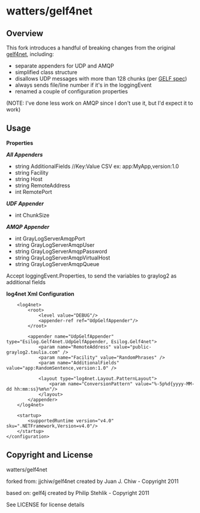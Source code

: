 # watters/gelf4net

## Overview

This fork introduces a handful of breaking changes from the original [gelf4net](https://github.com/jjchiw/gelf4net), including:

 * separate appenders for UDP and AMQP
 * simplified class structure
 * disallows UDP messages with more than 128 chunks (per [GELF spec](https://github.com/Graylog2/graylog2-docs/wiki/GELF))
 * always sends file/line number if it's in the loggingEvent
 * renamed a couple of configuration properties

(NOTE: I've done less work on AMQP since I don't use it, but I'd expect it to work)
 
## Usage

**Properties**

***All Appenders***

* string AdditionalFields //Key:Value CSV ex: app:MyApp,version:1.0
* string Facility
* string Host
* string RemoteAddress
* int RemotePort

***UDF Appender***

* int ChunkSize

***AMQP Appender***

* int GrayLogServerAmqpPort
* string GrayLogServerAmqpUser
* string GrayLogServerAmqpPassword
* string GrayLogServerAmqpVirtualHost
* string GrayLogServerAmqpQueue

Accept loggingEvent.Properties, to send the variables to graylog2 as additional fields

**log4net Xml Configuration**
	<?xml version="1.0"?>
	<configuration>
		<configSections>
			<section name="log4net" type="log4net.Config.Log4NetConfigurationSectionHandler,Log4net"/>
		</configSections>

		<log4net>
			<root>
				<level value="DEBUG"/>
				<appender-ref ref="UdpGelfAppender"/>
			</root>

			<appender name="UdpGelfAppender" type="Esilog.Gelf4net.UdpGelfAppender, Esilog.Gelf4net">
				<param name="RemoteAddress" value="public-graylog2.taulia.com" />
				<param name="Facility" value="RandomPhrases" />
				<param name="AdditionalFields" value="app:RandomSentence,version:1.0" />

				<layout type="log4net.Layout.PatternLayout">
					<param name="ConversionPattern" value="%-5p%d{yyyy-MM-dd hh:mm:ss}%m%n"/>
				</layout>
			</appender>
		</log4net>

		<startup>
			<supportedRuntime version="v4.0" sku=".NETFramework,Version=v4.0"/>
		</startup>
	</configuration>

## Copyright and License

watters/gelf4net 

forked from:
jjchiw/gelf4net created by Juan J. Chiw - Copyright 2011

based on:
gelf4j created by Philip Stehlik - Copyright 2011

See LICENSE for license details